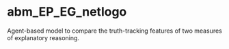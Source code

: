 # abm_EP_EG_netlogo
Agent-based model to compare the truth-tracking features of two measures of explanatory reasoning.
